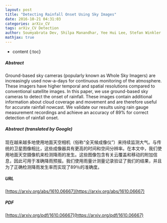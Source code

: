 ```yaml
---
layout: post
title: "Detecting Rainfall Onset Using Sky Images"
date: 2016-10-21 04:31:03
categories: arXiv_CV
tags: arXiv_CV Detection
author: Soumyabrata Dev, Shilpa Manandhar, Yee Hui Lee, Stefan Winkler
mathjax: true
---
```


* content
{:toc}

##### Abstract
Ground-based sky cameras (popularly known as Whole Sky Imagers) are increasingly used now-a-days for continuous monitoring of the atmosphere. These imagers have higher temporal and spatial resolutions compared to conventional satellite images. In this paper, we use ground-based sky cameras to detect the onset of rainfall. These images contain additional information about cloud coverage and movement and are therefore useful for accurate rainfall nowcast. We validate our results using rain gauge measurement recordings and achieve an accuracy of 89% for correct detection of rainfall onset.

##### Abstract (translated by Google)
现在越来越多地使用地面天空相机（俗称“全天候成像仪”）来持续监测大气。与传统的卫星图像相比，这些成像器具有更高的时间和空间分辨率。在本文中，我们使用地面天空摄像机来检测降雨的发生。这些图像包含有关云覆盖和移动的附加信息，因此可用于准确降雨预报。我们使用雨量计测量记录验证了我们的结果，并且为了正确检测降雨发生率而实现了89％的准确度。

##### URL
[https://arxiv.org/abs/1610.06667](https://arxiv.org/abs/1610.06667)

##### PDF
[https://arxiv.org/pdf/1610.06667](https://arxiv.org/pdf/1610.06667)

